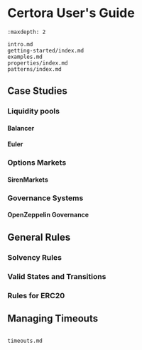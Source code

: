 Certora User's Guide
====================

```{toctree}
:maxdepth: 2

intro.md
getting-started/index.md
examples.md
properties/index.md
patterns/index.md
```

Case Studies
------------

### Liquidity pools

#### Balancer
#### Euler

### Options Markets

#### SirenMarkets

### Governance Systems

#### OpenZeppelin Governance

General Rules
-------------

### Solvency Rules
### Valid States and Transitions
### Rules for ERC20

Managing Timeouts
-----------------

```{toctree}

timeouts.md
```

